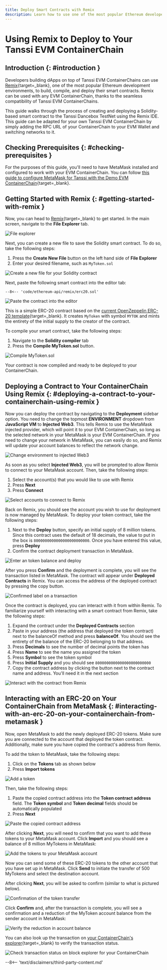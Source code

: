 ```yaml
---
title: Deploy Smart Contracts with Remix
description: Learn how to use one of the most popular Ethereum developer tools, the Remix IDE, to interact with your Tanssi EVM ContainerChain.
---
```


# Using Remix to Deploy to Your Tanssi EVM ContainerChain

## Introduction {: #introduction }

Developers building dApps on top of Tanssi EVM ContainerChains can use [Remix](https://remix.ethereum.org/){target=\_blank}, one of the most popular Ethereum development environments, to build, compile, and deploy their smart contracts. Remix can be used with any EVM ContainerChain, thanks to the seamless compatibility of Tanssi EVM ContainerChains.

This guide walks through the process of creating and deploying a Solidity-based smart contract to the Tanssi Dancebox TestNet using the Remix IDE. This guide can be adapted for your own Tanssi EVM ContainerChain by simply adding the RPC URL of your ContainerChain to your EVM Wallet and switching networks to it.

## Checking Prerequisites {: #checking-prerequisites }

For the purposes of this guide, you'll need to have MetaMask installed and configured to work with your EVM ContainerChain. You can follow [this guide to configure MetaMask for Tanssi with the Demo EVM ContainerChain](/builders/interact/ethereum-api/wallets/metamask/){target=\_blank}.

## Getting Started with Remix {: #getting-started-with-remix }

Now, you can head to [Remix](https://remix.ethereum.org/){target=\_blank} to get started. In the main screen, navigate to the **File Explorer** tab.

![File explorer](/images/builders/interact/ethereum-api/dev-environments/remix/remix-1.png)

Next, you can create a new file to save the Solidity smart contract. To do so, take the following steps:

1. Press the **Create New File** button on the left hand side of **File Explorer**
2. Enter your desired filename, such as `MyToken.sol`

![Create a new file for your Solidity contract](/images/builders/interact/ethereum-api/dev-environments/remix/remix-2.png)

Next, paste the following smart contract into the editor tab:

```solidity
--8<-- 'code/ethereum-api/remix/erc20.sol'
```

![Paste the contract into the editor](/images/builders/interact/ethereum-api/dev-environments/remix/remix-3.png)

This is a simple ERC-20 contract based on the [current OpenZeppelin ERC-20 template](https://github.com/OpenZeppelin/openzeppelin-contracts/blob/master/contracts/token/ERC20/ERC20.sol){target=\_blank}. It creates `MyToken` with symbol `MYTOK` and mints the entirety of the initial supply to the creator of the contract.

To compile your smart contract, take the following steps:

1. Navigate to the **Solidity compiler** tab
2. Press the **Compile MyToken.sol** button.

![Compile MyToken.sol](/images/builders/interact/ethereum-api/dev-environments/remix/remix-4.png)

Your contract is now compiled and ready to be deployed to your ContainerChain.

## Deploying a Contract to Your ContainerChain Using Remix {: #deploying-a-contract-to-your-containerchain-using-remix }

Now you can deploy the contract by navigating to the **Deployment** sidebar option. You need to change the topmost **ENVIRONMENT** dropdown from **JavaScript VM** to **Injected Web3**. This tells Remix to use the MetaMask injected provider, which will point it to your EVM ContainerChain, so long as the selected network in your MetaMask is your EVM ContainerChain. If you need to change your network in MetaMask, you can easily do so, and Remix will update your account balances to reflect the network change.

![Change environment to injected Web3](/images/builders/interact/ethereum-api/dev-environments/remix/remix-5.png)

As soon as you select **Injected Web3**, you will be prompted to allow Remix to connect to your MetaMask account. Then, take the following steps:

1. Select the account(s) that you would like to use with Remix
2. Press **Next**
3. Press **Connect**

![Select accounts to connect to Remix](/images/builders/interact/ethereum-api/dev-environments/remix/remix-6.png)

Back on Remix, you should see the account you wish to use for deployment is now managed by MetaMask. To deploy your token contract, take the following steps:

1. Next to the **Deploy** button, specify an initial supply of 8 million tokens. Since this contract uses the default of 18 decimals, the value to put in the box is `8000000000000000000000000`. Once you have entered this value, press **Deploy**
2. Confirm the contract deployment transaction in MetaMask.

![Enter an token balance and deploy](/images/builders/interact/ethereum-api/dev-environments/remix/remix-7.png)

After you press **Confirm** and the deployment is complete, you will see the transaction listed in MetaMask. The contract will appear under **Deployed Contracts** in Remix. You can access the address of the deployed contract by pressing the copy button.

![Confirmed label on a transaction](/images/builders/interact/ethereum-api/dev-environments/remix/remix-8.png)

Once the contract is deployed, you can interact with it from within Remix. To familiarize yourself with interacting with a smart contract from Remix, take the following steps:

1. Expand the contract under the **Deployed Contracts** section
2. Paste in your address (the address that deployed the token contract) next to the balanceOf method and press **balanceOf**. You should see the entirety of the balance of the ERC-20 belonging to that address.
3. Press **Decimals** to see the number of decimal points the token has
4. Press **Name** to see the name you assigned the token
5. Press **Symbol** to see the token symbol
6. Press **Initial Supply** and you should see `8000000000000000000000000`
7. Copy the contract address by clicking the button next to the contract name and address. You'll need it in the next section

![Interact with the contract from Remix](/images/builders/interact/ethereum-api/dev-environments/remix/remix-9.png)

## Interacting with an ERC-20 on Your ContainerChain from MetaMask {: #interacting-with-an-erc-20-on-your-containerchain-from-metamask }

Now, open MetaMask to add the newly deployed ERC-20 tokens. Make sure you are connected to the account that deployed the token contract. Additionally, make sure you have copied the contract's address from Remix.

To add the token to MetaMask, take the following steps:

1. Click on the **Tokens** tab as shown below
2. Press **Import tokens**

![Add a token](/images/builders/interact/ethereum-api/dev-environments/remix/remix-10.png)

Then, take the following steps:

1. Paste the copied contract address into the **Token contract address** field. The **Token symbol** and **Token decimal** fields should be automatically populated
2. Press **Next**

![Paste the copied contract address](/images/builders/interact/ethereum-api/dev-environments/remix/remix-11.png)

After clicking **Next**, you will need to confirm that you want to add these tokens to your MetaMask account. Click **Import** and you should see a balance of 8 million MyTokens in MetaMask:

![Add the tokens to your MetaMask account](/images/builders/interact/ethereum-api/dev-environments/remix/remix-12.png)

Now you can send some of these ERC-20 tokens to the other account that you have set up in MetaMask. Click **Send** to initiate the transfer of 500 MyTokens and select the destination account.

After clicking **Next**, you will be asked to confirm (similar to what is pictured below).

![Confirmation of the token transfer](/images/builders/interact/ethereum-api/dev-environments/remix/remix-13.png)

Click **Confirm** and, after the transaction is complete, you will see a confirmation and a reduction of the MyToken account balance from the sender account in MetaMask:

![Verify the reduction in account balance](/images/builders/interact/ethereum-api/dev-environments/remix/remix-14.png)

You can also look up the transaction on [your ContainerChain's explorer](https://tanssi-evmexplorer.netlify.app/){target=\_blank} to verify the transaction status.

![Check transaction status on block explorer for your ContainerChain](/images/builders/interact/ethereum-api/dev-environments/remix/remix-15.png)

--8<-- 'text/disclaimers/third-party-content.md'
